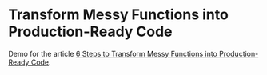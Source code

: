 # Transform Messy Functions into Production-Ready Code
Demo for the article [6 Steps to Transform Messy Functions into Production-Ready Code](https://bit.ly/42h9Tyc).
